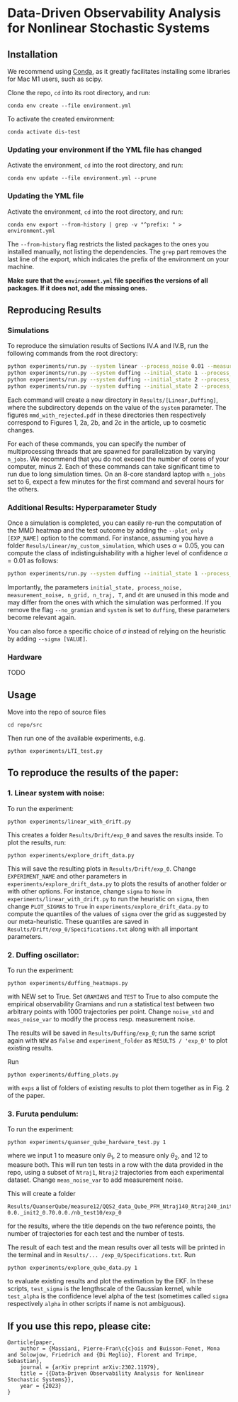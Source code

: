 # Data-Driven Observability Analysis for Nonlinear Stochastic Systems

## Installation

We recommend using [Conda](https://docs.conda.io/projects/conda/en/latest/user-guide/install/index.html), 
as it greatly facilitates installing some libraries for Mac M1 users, such as scipy.

Clone the repo, `cd` into its root directory, and run:
```
conda env create --file environment.yml
```

To activate the created environment:
```
conda activate dis-test
```

### Updating your environment if the YML file has changed

Activate the environment, `cd` into the root directory, and run:
```
conda env update --file environment.yml --prune
```

### Updating the YML file

Activate the environment, `cd` into the root directory, and run:
```
conda env export --from-history | grep -v "^prefix: " > environment.yml
```
The `--from-history` flag restricts the listed packages to the ones you installed manually, not listing the dependencies.
The `grep` part removes the last line of the export, which indicates the prefix of the environment on your machine.

**Make sure that the `environment.yml` file specifies the versions of all packages. If it does not, add the missing ones.**

## Reproducing Results

### Simulations

To reproduce the simulation results of Sections IV.A and IV.B, run the following commands from the root directory:
```sh
python experiments/run.py --system linear --process_noise 0.01 --measurement_noise 0.01 --n_grid 50 --n_traj 30 --T 2 --dt 0.01 --alpha 0.05 --n_jobs 1 --seed 0
python experiments/run.py --system duffing --initial_state 1 --process_noise 0.05 --measurement_noise 0.5 --n_grid 100 --n_traj 50 --T 1 --dt 0.001 --alpha 0.05 --n_jobs 1 --seed 0
python experiments/run.py --system duffing --initial_state 2 --process_noise 0.05 --measurement_noise 0.5 --n_grid 100 --n_traj 50 --T 1 --dt 0.001 --alpha 0.05 --n_jobs 1 --seed 0
python experiments/run.py --system duffing --initial_state 2 --process_noise 0.5 --measurement_noise 0.5 --n_grid 100 --n_traj 50 --T 1 --dt 0.001 --alpha 0.05 --n_jobs 1 --seed 0
```
Each command will create a new directory in `Results/[Linear,Duffing]`, where the subdirectory depends on the value of the `system` parameter.
The figures `mmd_with_rejected.pdf` in these directories then respectively correspond to Figures 1, 2a, 2b, and 2c in the article, up to cosmetic changes.

For each of these commands, you can specify the number of multiprocessing threads that are spawned for parallelization by varying `n_jobs`. We recommend that you do not exceed the number of cores of your computer, minus 2.
Each of these commands can take significant time to run due to long simulation times.
On an 8-core standard laptop with `n_jobs` set to 6, expect a few minutes for the first command and several hours for the others.

### Additional Results: Hyperparameter Study

Once a simulation is completed, you can easily re-run the computation of the MMD heatmap and the test outcome by adding the `--plot_only [EXP_NAME]` option to the command.
For instance, assuming you have a folder `Resuls/Linear/my_custom_simulation`, which uses $\alpha=0.05$, you can compute the class of indistinguishability with a higher level of confidence $\alpha=0.01$ as follows:
```sh
python experiments/run.py --system duffing --initial_state 1 --process_noise 0.01 --measurement_noise 0.01 --n_grid 50 --n_traj 30 --T 2 --dt 0.01 --alpha 0.01 --n_jobs 1 --seed 0 --no_gramian --plot_only my_custom_simulation
```
Importantly, the parameters `initial_state, process_noise, measurement_noise, n_grid, n_traj, T`, and `dt` are unused in this mode and may differ from the ones with which the simulation was performed.
If you remove the flag `--no_gramian` and `system` is set to `duffing`, these parameters become relevant again.

You can also force a specific choice of $\sigma$ instead of relying on the heuristic by adding `--sigma [VALUE]`.

### Hardware
 
TODO


## Usage

Move into the repo of source files
```
cd repo/src
```
Then run one of the available experiments, e.g.
```
python experiments/LTI_test.py
```


## To reproduce the results of the paper:

### 1. Linear system with noise:

To run the experiment:
```
python experiments/linear_with_drift.py
```
This creates a folder `Results/Drift/exp_0` and saves the results inside. To 
plot the results, run:
```
python experiments/explore_drift_data.py
```
This will save the resulting plots in `Results/Drift/exp_0`. Change 
`EXPERIMENT_NAME` and other parameters in `experiments/explore_drift_data.py` 
to plots the results of another folder or with other options. 
For instance, change `sigma` to `None` in `experiments/linear_with_drift.py` to 
run the heuristic on `sigma`, then change `PLOT_SIGMAS` to `True` in 
`experiments/explore_drift_data.py` to compute the quantiles of the values 
of `sigma` over the grid as suggested by our meta-heuristic. These quantiles 
are saved in `Results/Drift/exp_0/Specifications.txt` along with all 
important parameters.

### 2. Duffing oscillator:
To run the experiment:
```
python experiments/duffing_heatmaps.py
```
with NEW set to True. Set `GRAMIANS` and `TEST` to True to also compute the 
empirical observability Gramians and run a statistical test between two 
arbitrary points with 1000 trajectories per point. Change `noise_std` and 
`meas_noise_var` to modify the process resp. measurement noise.

The results will be saved in `Results/Duffing/exp_0`; run the same script 
again with `NEW` as `False` and `experiment_folder` as `RESULTS / 'exp_0'` to plot 
existing results. 

Run 
```
python experiments/duffing_plots.py
```
with `exps` a list of folders of existing results to plot them together as in 
Fig. 2 of the paper.

### 3. Furuta pendulum:
To run the experiment:
```
python experiments/quanser_qube_hardware_test.py 1
```
where we input 1 to measure only $\theta_1$, 2 to measure only $\theta_2$, 
and 12 to measure both. This will run ten tests in a row with the data 
provided in the repo, using a subset of `Ntraj1`, `Ntraj2` trajectories from 
each experimental dataset. Change `meas_noise_var` to add measurement noise.

This will create a folder 
```
Results/QuanserQube/measure12/QQS2_data_Qube_PFM_Ntraj140_Ntraj240_init1_0.0.
0.0._init2_0.70.0.0./nb_test10/exp_0
```
for the results, where the title depends on the two reference points, the 
number of trajectories for each test and the number of tests. 

The result of each test and the mean results over all tests will be printed in 
the terminal and in `Results/...
/exp_0/Specifications.txt`. Run
```
python experiments/explore_qube_data.py 1
```
to evaluate existing results and plot the estimation by the EKF. In these 
scripts, `test_sigma` is the lengthscale of the Gaussian kernel, while 
`test_alpha` is the confidence level alpha of the test (sometimes called 
`sigma` respectively `alpha` in other scripts if name is not ambiguous).



## If you use this repo, please cite:
```
@article{paper,
	author = {Massiani, Pierre-Fran\c{c}ois and Buisson-Fenet, Mona and Solowjow, Friedrich and {Di Meglio}, Florent and Trimpe, Sebastian},
	journal = {arXiv preprint arXiv:2302.11979},
	title = {{Data-Driven Observability Analysis for Nonlinear Stochastic Systems}},
	year = {2023}
}
```
